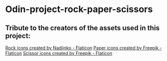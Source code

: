 # Odin-project-rock-paper-scissors






<h2>Tribute to the creators of the assets used in this project:</h2>
<a href="https://www.flaticon.com/free-icons/rock" title="rock icons">Rock icons created by Nadiinko - Flaticon</a>
<a href="https://www.flaticon.com/free-icons/paper" title="paper icons">Paper icons created by Freepik - Flaticon</a>
<a href="https://www.flaticon.com/free-icons/scissor" title="scissor icons">Scissor icons created by Freepik - Flaticon</a>